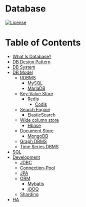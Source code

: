 # Database

[![License](https://img.shields.io/badge/license-Apache%202-4EB1BA.svg)](https://www.apache.org/licenses/LICENSE-2.0.html)

Table of Contents
=================

   * [<a href="WhatIs.md">What Is Database?</a>](#what-is-database)
   * [<a href="db-dp/README.md">DB Design Pattern</a>](#db-design-pattern)
   * [<a href="db-system/README.md">DB System</a>](#db-system)
   * [<a href="db-model/README.md">DB Model</a>](#db-model)
      * [RDBMS](#rdbms)
         * [<a href="https://github.com/SC-CS-KS/KS-MySQL">MySQL</a>](#mysql)
         * [<a href="https://www.tuicool.com/articles/fUniAbQ" rel="nofollow">MariaDB</a>](#mariadb)
      * [Key-Value Store](#key-value-store)
         * [<a href="z_KV/redis/README.md">Redis</a>](#redis)
            * [Codis](#codis)
      * [<a href="https://github.com/SC-CS-KS/KS-Internet/tree/master/KS-SearchE">Search Engine</a>](#search-engine)
         * [ElasticSearch](#elasticsearch)
      * [Wide column store](#wide-column-store)
         * [<a href="KS-Hbase/README.md">Hbase</a>](#hbase)
      * [Document Store](#document-store)
         * [MongoDB](#mongodb)
      * [Graph DBMS](#graph-dbms)
      * [Time Series DBMS](#time-series-dbms)
   * [<a href="db-SQL/README.md">SQL</a>](#sql)
   * [Development](#development)
      * [<a href="/db-dev/JDBC/README.md">JDBC</a>](#jdbc)
      * [<a href="/db-dev/CP/README.md">Connection-Pool</a>](#connection-pool)
      * [<a href="/db-dev/JPA.md">JPA</a>](#jpa)
      * [ORM](#orm)
         * [<a href="db-dev/ORM/mybatis/README.md">Mybatis</a>](#mybatis)
         * [<a href="https://segmentfault.com/a/1190000010415384?utm_source=tag-newest" rel="nofollow">jOOQ</a>](#jooq)
      * [<a href="db-dev/ORM/mybatis/README.md">Sharding</a>](#sharding)
   * [<a href="db-HA/README.md">HA</a>](#ha)

